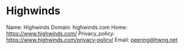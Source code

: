 
# Highwinds

Name: Highwinds
Domain: highwinds.com
Home: https://www.highwinds.com/
Privacy_policy: https://www.highwinds.com/privacy-policy/
Email: peering@hwng.net
